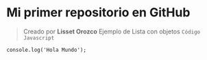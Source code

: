 # Mi primer repositorio en GitHub

> Creado por **Lisset Orozco**
> Ejemplo de Lista con objetos
`Código Javascript`

```
console.log('Hola Mundo');
```